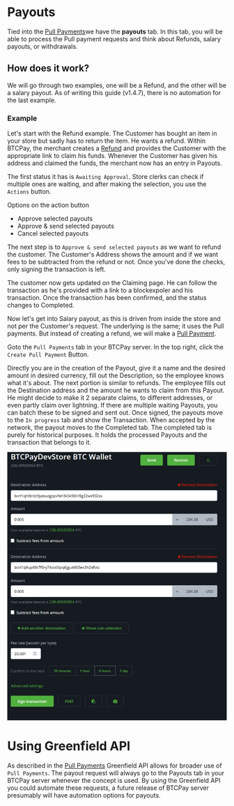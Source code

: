 # Payouts

Tied into the [Pull Payments](./PullPayments.md)we have the **payouts** tab. 
In this tab, you will be able to process the Pull payment requests and think about Refunds, salary payouts, or withdrawals. 

## How does it work? 

We will go through two examples, one will be a Refund, and the other will be a salary payout. 
As of writing this guide (v1.4.7), there is no automation for the last example. 

### Example
Let's start with the Refund example. 
The Customer has bought an item in your store but sadly has to return the item. He wants a refund. 
Within BTCPay, the merchant creates a [Refund](./Refund.md) and provides the Customer with the appropriate link to claim his funds. 
Whenever the Customer has given his address and claimed the funds, the merchant now has an entry in Payouts. 

The first status it has is `Awaiting Approval`. 
Store clerks can check if multiple ones are waiting, and after making the selection, you use the `Actions` button. 

Options on the action button 
* Approve selected payouts
* Approve & send selected payouts
* Cancel selected payouts

The next step is to `Approve & send selected payouts` as we want to refund the customer. 
The Customer's Address shows the amount and if we want fees to be subtracted from the refund or not. 
Once you've done the checks, only signing the transaction is left. 

The customer now gets updated on the Claiming page. He can follow the transaction as he's provided with a link to a blockexpoler and his transaction.
Once the transaction has been confirmed, and the status changes to Completed. 

Now let's get into Salary payout, as this is driven from inside the store and not per the Customer's request.
The underlying is the same; it uses the Pull payments. But instead of creating a refund, we will make a [Pull Payment](./PullPayments.md).

Goto the `Pull Payments` tab in your BTCPay server. 
In the top right, click the `Create Pull Payment` Button. 

Directly you are in the creation of the Payout, give it a name and the desired amount in desired currency, fill out the Description, so the employee knows what it's about. 
The next portion is similar to refunds. The employee fills out the Destination address and the amount he wants to claim from this Payout. He might decide to make it 2 separate claims, to different addresses, or even partly claim over lightning. 
If there are multiple waiting Payouts, you can batch these to be signed and sent out. Once signed, the payouts move to the `In progress` tab and show the Transaction.
When accepted by the network, the payout moves to the Completed tab. 
The completed tab is purely for historical purposes. It holds the processed Payouts and the transaction that belongs to it. 

![BTCPay Server Payouts tab](./img/refunds/batch-payouts.jpg "BTCPay Server refund feature")

# Using Greenfield API

As described in the [Pull Payments](./PullPayments.md#greenfield-api) Greenfield API allows for broader use of `Pull Payments`.
The payout request will always go to the Payouts tab in your BTCPay server whenever the concept is used. 
By using the Greenfield API you could automate these requests, a future release of BTCPay server presumably will have automation options for payouts. 


